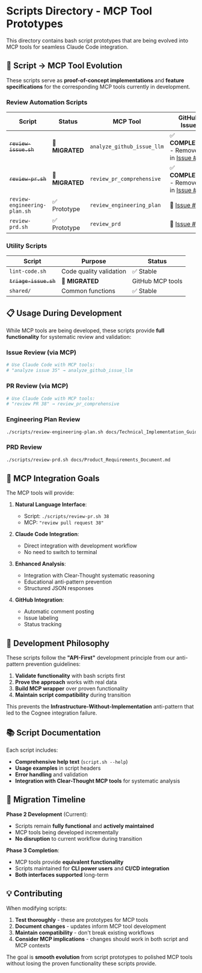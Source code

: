 # Scripts Directory - MCP Tool Prototypes

This directory contains bash script prototypes that are being evolved into MCP tools for seamless Claude Code integration.

## 🔄 Script → MCP Tool Evolution

These scripts serve as **proof-of-concept implementations** and **feature specifications** for the corresponding MCP tools currently in development.

### Review Automation Scripts

| Script | Status | MCP Tool | GitHub Issue |
|--------|--------|----------|--------------|
| ~~`review-issue.sh`~~ | 🚀 **MIGRATED** | `analyze_github_issue_llm` | ✅ **COMPLETED** - Removed in [Issue #71](https://github.com/kesslerio/vibe-check-mcp/issues/71) |
| ~~`review-pr.sh`~~ | 🚀 **MIGRATED** | `review_pr_comprehensive` | ✅ **COMPLETED** - Removed in [Issue #71](https://github.com/kesslerio/vibe-check-mcp/issues/71) |
| `review-engineering-plan.sh` | ✅ Prototype | `review_engineering_plan` | 🔄 [Issue #36](https://github.com/kesslerio/vibe-check-mcp/issues/36) |
| `review-prd.sh` | ✅ Prototype | `review_prd` | 🔄 [Issue #37](https://github.com/kesslerio/vibe-check-mcp/issues/37) |

### Utility Scripts

| Script | Purpose | Status |
|--------|---------|--------|
| `lint-code.sh` | Code quality validation | ✅ Stable |
| ~~`triage-issue.sh`~~ | 🚀 **MIGRATED** | GitHub MCP tools | ✅ **COMPLETED** - Removed in [Issue #71](https://github.com/kesslerio/vibe-check-mcp/issues/71) |
| `shared/` | Common functions | ✅ Stable |

## 📋 Usage During Development

While MCP tools are being developed, these scripts provide **full functionality** for systematic review and validation:

### Issue Review (via MCP)
```bash
# Use Claude Code with MCP tools:
# "analyze issue 35" → analyze_github_issue_llm
```

### PR Review (via MCP)
```bash
# Use Claude Code with MCP tools:
# "review PR 38" → review_pr_comprehensive
```

### Engineering Plan Review
```bash
./scripts/review-engineering-plan.sh docs/Technical_Implementation_Guide.md --prd docs/Product_Requirements_Document.md
```

### PRD Review
```bash
./scripts/review-prd.sh docs/Product_Requirements_Document.md
```

## 🎯 MCP Integration Goals

The MCP tools will provide:

1. **Natural Language Interface**: 
   - Script: `./scripts/review-pr.sh 38`
   - MCP: `"review pull request 38"`

2. **Claude Code Integration**:
   - Direct integration with development workflow
   - No need to switch to terminal

3. **Enhanced Analysis**:
   - Integration with Clear-Thought systematic reasoning
   - Educational anti-pattern prevention
   - Structured JSON responses

4. **GitHub Integration**:
   - Automatic comment posting
   - Issue labeling
   - Status tracking

## 🔧 Development Philosophy

These scripts follow the **"API-First"** development principle from our anti-pattern prevention guidelines:

1. **Validate functionality** with bash scripts first
2. **Prove the approach** works with real data  
3. **Build MCP wrapper** over proven functionality
4. **Maintain script compatibility** during transition

This prevents the **Infrastructure-Without-Implementation** anti-pattern that led to the Cognee integration failure.

## 📚 Script Documentation

Each script includes:
- **Comprehensive help text** (`script.sh --help`)
- **Usage examples** in script headers
- **Error handling** and validation
- **Integration with Clear-Thought MCP tools** for systematic analysis

## 🚀 Migration Timeline

**Phase 2 Development** (Current):
- Scripts remain **fully functional** and **actively maintained**
- MCP tools being developed incrementally  
- **No disruption** to current workflow during transition

**Phase 3 Completion**:
- MCP tools provide **equivalent functionality**
- Scripts maintained for **CLI power users** and **CI/CD integration**
- **Both interfaces supported** long-term

## 💡 Contributing

When modifying scripts:
1. **Test thoroughly** - these are prototypes for MCP tools
2. **Document changes** - updates inform MCP tool development
3. **Maintain compatibility** - don't break existing workflows
4. **Consider MCP implications** - changes should work in both script and MCP contexts

The goal is **smooth evolution** from script prototypes to polished MCP tools without losing the proven functionality these scripts provide.